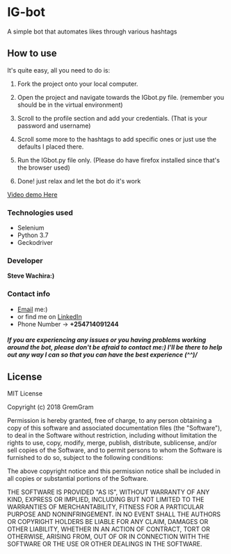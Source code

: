 # IG-bot
A simple bot that automates likes through various hashtags 

## How to use
It's quite easy, all you need to do is:
1. Fork the project onto your local computer.

2. Open the project and navigate towards the IGbot.py file. (remember you should be in the virtual environment)

3. Scroll to the profile section and add your credentials. (That is your password and username)

4. Scroll some more to the hashtags to add specific ones or just use the defaults I placed there.

5. Run the IGbot.py file only. (Please do have firefox installed since that's the browser used)

6. Done! just relax and let the bot do it's work

[Video demo Here](https://drive.google.com/file/d/1tzpOr_cUdJYgBO-DzJyByvIqM3pf3mKi/view?usp=sharing)

### Technologies used
- Selenium
- Python 3.7
- Geckodriver

### Developer
**Steve Wachira:)**

### Contact info

- [Email](www.stevewachiradev@gmail.com) me:)
- or find me on [LinkedIn](www.linkedin.com/in/steve-wachira-dev)
- Phone Number -> **+254714091244**

##### If you are experiencing any issues or you having problems working around the bot, please don't be afraid to contact me:) I'll be there to help out any way I can so that you can have the best experience (^^)/

## License
MIT License

Copyright (c) 2018 GremGram

Permission is hereby granted, free of charge, to any person obtaining a copy of this software and associated documentation files (the "Software"), to deal in the Software without restriction, including without limitation the rights to use, copy, modify, merge, publish, distribute, sublicense, and/or sell copies of the Software, and to permit persons to whom the Software is furnished to do so, subject to the following conditions:

The above copyright notice and this permission notice shall be included in all copies or substantial portions of the Software.

THE SOFTWARE IS PROVIDED "AS IS", WITHOUT WARRANTY OF ANY KIND, EXPRESS OR IMPLIED, INCLUDING BUT NOT LIMITED TO THE WARRANTIES OF MERCHANTABILITY, FITNESS FOR A PARTICULAR PURPOSE AND NONINFRINGEMENT. IN NO EVENT SHALL THE AUTHORS OR COPYRIGHT HOLDERS BE LIABLE FOR ANY CLAIM, DAMAGES OR OTHER LIABILITY, WHETHER IN AN ACTION OF CONTRACT, TORT OR OTHERWISE, ARISING FROM, OUT OF OR IN CONNECTION WITH THE SOFTWARE OR THE USE OR OTHER DEALINGS IN THE SOFTWARE.
